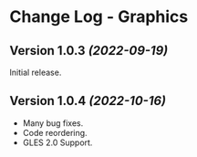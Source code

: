 Change Log - Graphics
=====================

Version 1.0.3 *(2022-09-19)*
----------------------------

Initial release.


Version 1.0.4 *(2022-10-16)*
----------------------------

* Many bug fixes.
* Code reordering.
* GLES 2.0 Support.
